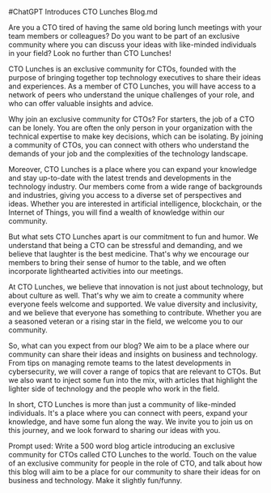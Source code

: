 #ChatGPT Introduces CTO Lunches Blog.md

Are you a CTO tired of having the same old boring lunch meetings with your team members or colleagues? Do you want to be part of an exclusive community where you can discuss your ideas with like-minded individuals in your field? Look no further than CTO Lunches!

CTO Lunches is an exclusive community for CTOs, founded with the purpose of bringing together top technology executives to share their ideas and experiences. As a member of CTO Lunches, you will have access to a network of peers who understand the unique challenges of your role, and who can offer valuable insights and advice.

Why join an exclusive community for CTOs? For starters, the job of a CTO can be lonely. You are often the only person in your organization with the technical expertise to make key decisions, which can be isolating. By joining a community of CTOs, you can connect with others who understand the demands of your job and the complexities of the technology landscape.

Moreover, CTO Lunches is a place where you can expand your knowledge and stay up-to-date with the latest trends and developments in the technology industry. Our members come from a wide range of backgrounds and industries, giving you access to a diverse set of perspectives and ideas. Whether you are interested in artificial intelligence, blockchain, or the Internet of Things, you will find a wealth of knowledge within our community.

But what sets CTO Lunches apart is our commitment to fun and humor. We understand that being a CTO can be stressful and demanding, and we believe that laughter is the best medicine. That's why we encourage our members to bring their sense of humor to the table, and we often incorporate lighthearted activities into our meetings.

At CTO Lunches, we believe that innovation is not just about technology, but about culture as well. That's why we aim to create a community where everyone feels welcome and supported. We value diversity and inclusivity, and we believe that everyone has something to contribute. Whether you are a seasoned veteran or a rising star in the field, we welcome you to our community.

So, what can you expect from our blog? We aim to be a place where our community can share their ideas and insights on business and technology. From tips on managing remote teams to the latest developments in cybersecurity, we will cover a range of topics that are relevant to CTOs. But we also want to inject some fun into the mix, with articles that highlight the lighter side of technology and the people who work in the field.

In short, CTO Lunches is more than just a community of like-minded individuals. It's a place where you can connect with peers, expand your knowledge, and have some fun along the way. We invite you to join us on this journey, and we look forward to sharing our ideas with you.


Prompt used: Write a 500 word blog article introducing an exclusive community for CTOs called CTO Lunches to the world. Touch on the value of an exclusive community for people in the role of CTO, and talk about how this blog will aim to be a place for our community to share their ideas for on business and technology. Make it slightly fun/funny.
